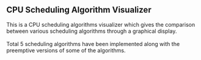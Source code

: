<h2> CPU Scheduling Algorithm Visualizer</h2>
This is a CPU scheduling algorithms visualizer which gives the comparison between various scheduling algorithms through a graphical display.<br><br>
Total 5 scheduling algorithms have been implemented along with the preemptive versions of some of the algorithms.<br><br>
